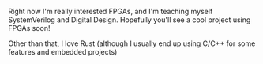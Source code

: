 Right now I'm really interested FPGAs, and I'm teaching myself SystemVerilog and Digital Design. Hopefully you'll see a cool project using FPGAs soon!

Other than that, I love Rust (although I usually end up using C/C++ for some features and embedded projects)
